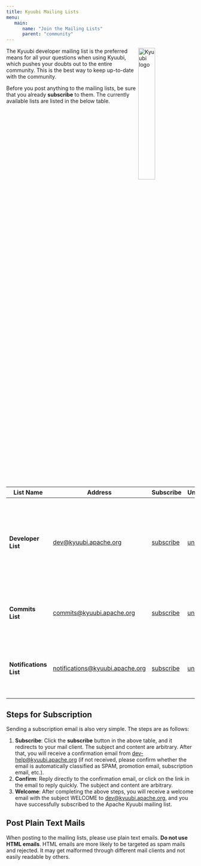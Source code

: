 ```yaml
---
title: Kyuubi Mailing Lists
menu:
   main:
      name: "Join the Mailing Lists"
      parent: "community"
---
```

<!---
  Licensed under the Apache License, Version 2.0 (the "License");
  you may not use this file except in compliance with the License.
  You may obtain a copy of the License at

   http://www.apache.org/licenses/LICENSE-2.0

  Unless required by applicable law or agreed to in writing, software
  distributed under the License is distributed on an "AS IS" BASIS,
  WITHOUT WARRANTIES OR CONDITIONS OF ANY KIND, either express or implied.
  See the License for the specific language governing permissions and
  limitations under the License. See accompanying LICENSE file.
-->

<img src="https://svn.apache.org/repos/asf/comdev/project-logos/originals/kyuubi-1.svg" alt="Kyuubi logo" width="30%" align="right" />

The Kyuubi developer mailing list is the preferred means for all your questions when using Kyuubi, which pushes your doubts out to the entire community.
This is the best way to keep up-to-date with the community.

Before you post anything to the mailing lists, be sure that you already **subscribe** to them.
The currently available lists are listed in the below table.

| List Name              | Address                         | Subscribe                                                     | Unsubscribe                                                       | Archive                                                                       | Usages                                                                                                                         |
|------------------------|---------------------------------|---------------------------------------------------------------|-------------------------------------------------------------------|-------------------------------------------------------------------------------|--------------------------------------------------------------------------------------------------------------------------------|
| **Developer List**     | dev@kyuubi.apache.org           | [subscribe](mailto:dev-subscribe@kyuubi.apache.org)           | [unsubscribe](mailto:dev-unsubscribe@kyuubi.apache.org)           | [archive](https://lists.apache.org/list.html?dev@kyuubi.apache.org)           | <ul><li>Use this list for your Kyuubi questions</li><li>Used by Kyuubi contributors to discuss development of Kyuubi</li></ul> |
| **Commits List**       | commits@kyuubi.apache.org       | [subscribe](mailto:commits-subscribe@kyuubi.apache.org)       | [unsubscribe](mailto:commits-unsubscribe@kyuubi.apache.org)       | [archive](https://lists.apache.org/list.html?commits@kyuubi.apache.org)       | <ul><li>Notifications on changes to the Kyuubi codebase</li></ul>                                                              |
| **Notifications List** | notifications@kyuubi.apache.org | [subscribe](mailto:notifications-subscribe@kyuubi.apache.org) | [unsubscribe](mailto:notifications-unsubscribe@kyuubi.apache.org) | [archive](https://lists.apache.org/list.html?notifications@kyuubi.apache.org) | <ul><li>Sync discussions happen on Github Issues and Pull requests</li></ul>                                                   |

## Steps for Subscription

Sending a subscription email is also very simple. The steps are as follows:

1. **Subscribe**: Click the **subscribe** button in the above table, and it redirects to your mail client. The subject and content are arbitrary.
   After that, you will receive a confirmation email from dev-help@kyuubi.apache.org (if not received, please confirm whether the email is automatically classified as SPAM, promotion email, subscription email, etc.).
2. **Confirm**: Reply directly to the confirmation email, or click on the link in the email to reply quickly. The subject and content are arbitrary.
3. **Welcome**: After completing the above steps, you will receive a welcome email with the subject WELCOME to dev@kyuubi.apache.org, and you have successfully subscribed to the Apache Kyuubi mailing list.

## Post Plain Text Mails

When posting to the mailing lists, please use plain text emails.
**Do not use HTML emails**.
HTML emails are more likely to be targeted as spam mails and rejected.
It may get malformed through different mail clients and not easily readable by others.
